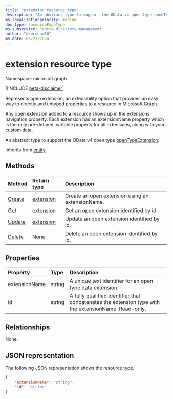 ```yaml
---
title: "extension resource type"
description: "An abstract type to support the OData v4 open type openTypeExtension."
ms.localizationpriority: medium
doc_type: resourcePageType
ms.subservice: "entra-directory-management"
author: "dkershaw10"
ms.date: 03/21/2024
---
```


# extension resource type

Namespace: microsoft.graph

[!INCLUDE [beta-disclaimer](../../includes/beta-disclaimer.md)]

Represents open extension, an extensibility option that provides an easy way to directly add untyped properties to a resource in Microsoft Graph.

Any open extension added to a resource shows up in the extensions navigation property. Each extension has an extensionName property which is the only pre-defined, writable property for all extensions, along with your custom data.

An abstract type to support the OData v4 open type [openTypeExtension](opentypeextension.md).

Inherits from [entity](../resources/entity.md)

## Methods
|Method|Return type|Description|
|:---|:---|:---|
|[Create](../api/driveitem-post-extensions.md)|[extension](../resources/extension.md)| Create an open extension using an extensionName.|
|[Get](../api/extension-get.md)|[extension](../resources/extension.md)| Get an open extension identified by id.|
|[Update](../api/extension-update.md)|[extension](../resources/extension.md)|Update an open extension identified by id.|
|[Delete](../api/driveitem-delete-extensions.md)|None| Delete an open extension identified by id.|

## Properties
|Property|Type|Description|
|:---|:---|:---|
| extensionName | string | A unique text identifier for an open type data extension.
| id            | string | A fully qualified identifier that concatenates the extension type with the extensionName. Read-only.

## Relationships
None.

## JSON representation
The following JSON representation shows the resource type.
<!-- {
  "blockType": "resource",
  "keyProperty": "id",
  "@odata.type": "microsoft.graph.extension",
  "openType": false
}
-->
``` json
{
    "extensionName": "string",
    "id": "string"
}
```